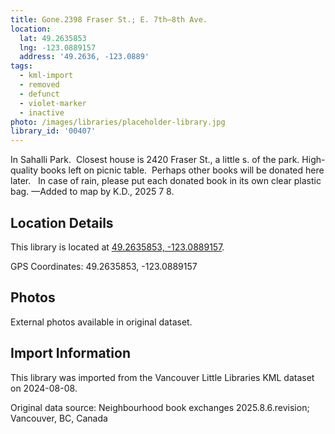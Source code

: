 ```yaml
---
title: Gone.2398 Fraser St.; E. 7th—8th Ave.
location:
  lat: 49.2635853
  lng: -123.0889157
  address: '49.2636, -123.0889'
tags:
  - kml-import
  - removed
  - defunct
  - violet-marker
  - inactive
photo: /images/libraries/placeholder-library.jpg
library_id: '00407'
---
```

In Sahalli Park.  Closest house is 2420 Fraser St., 
a little s. of the park.
High-quality books left on picnic table.  
Perhaps other books will be donated here later.  
In case of rain, please put each donated book in its own clear plastic bag.
—Added to map by K.D., 2025 7 8.

## Location Details

This library is located at [49.2635853, -123.0889157](https://www.google.com/maps?q=49.2635853,-123.0889157).

GPS Coordinates: 49.2635853, -123.0889157

## Photos

External photos available in original dataset.

## Import Information

This library was imported from the Vancouver Little Libraries KML dataset on 2024-08-08.

Original data source: Neighbourhood book exchanges 2025.8.6.revision; Vancouver, BC, Canada
